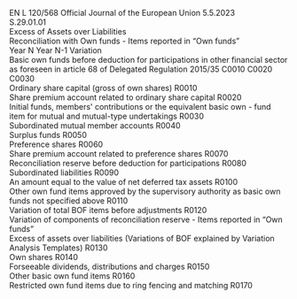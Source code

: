 EN  L 120/568 Official Journal of the European Union 5.5.2023  
S.29.01.01  
Excess of Assets over Liabilities  
Reconciliation with Own funds - Items reported in “Own funds”  
Year N  Year N-1  Variation  
Basic own funds before deduction for participations in 
other financial sector as foreseen in article 68 of 
Delegated Regulation 2015/35  C0010  C0020  C0030  
Ordinary share capital (gross of own shares)  R0010  
Share premium account related to ordinary share capital  R0020  
Initial funds, members' contributions or the equivalent 
basic own - fund item for mutual and mutual-type 
undertakings  R0030  
Subordinated mutual member accounts  R0040  
Surplus funds  R0050  
Preference shares  R0060  
Share premium account related to preference shares  R0070  
Reconciliation reserve before deduction for participations  R0080  
Subordinated liabilities  R0090  
An amount equal to the value of net deferred tax assets  R0100  
Other own fund items approved by the supervisory 
authority as basic own funds not specified above  R0110  
Variation of total BOF items before adjustments  R0120  
Variation of components of reconciliation reserve - 
Items reported in “Own funds”  
Excess of assets over liabilities (Variations of BOF 
explained by Variation Analysis Templates)  R0130  
Own shares  R0140  
Forseeable dividends, distributions and charges  R0150  
Other basic own fund items  R0160  
Restricted own fund items due to ring fencing and 
matching  R0170